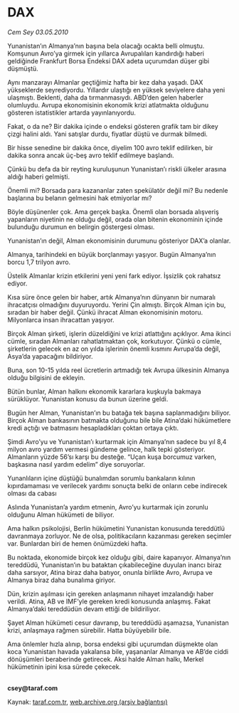 # DAX

*Cem Sey  03.05.2010*

<div class="yazi"><p>Yunanistan’ın Almanya’nın başına bela olacağı ocakta belli olmuştu. Komşunun Avro’ya girmek için yıllarca Avrupalıları kandırdığı haberi geldiğinde Frankfurt Borsa Endeksi DAX adeta uçurumdan düşer gibi düşmüştü.</p>
<p>Aynı manzarayı Almanlar geçtiğimiz hafta bir kez daha yaşadı. DAX yükseklerde seyrediyordu. Yıllardır ulaştığı en yüksek seviyelere daha yeni ulaşmıştı. Beklenti, daha da tırmanmasıydı. ABD’den gelen haberler olumluydu. Avrupa ekonomisinin ekonomik krizi atlatmakta olduğunu gösteren istatistikler artarda yayınlanıyordu.</p>
<p>Fakat, o da ne? Bir dakika içinde o endeksi gösteren grafik tam bir dikey çizgi halini aldı. Yani satışlar durdu, fiyatlar düştü ve durmak bilmedi.</p>
<p>Bir hisse senedine bir dakika önce, diyelim 100 avro teklif edilirken, bir dakika sonra ancak üç-beş avro teklif edilmeye başlandı.</p>
<p>Çünkü bu defa da bir reyting kuruluşunun Yunanistan’ı riskli ülkeler arasına aldığı haberi gelmişti.</p>
<p>Önemli mi? Borsada para kazananlar zaten spekülatör değil mi? Bu nedenle başlarına bu belanın gelmesini hak etmiyorlar mı?</p>
<p>Böyle düşünenler çok. Ama gerçek başka. Önemli olan borsada alışveriş yapanların niyetinin ne olduğu değil, orada olan bitenin ekonominin içinde bulunduğu durumun en belirgin göstergesi olması.</p>
<p>Yunanistan’ın değil, Alman ekonomisinin durumunu gösteriyor DAX’a olanlar.</p>
<p>Almanya, tarihindeki en büyük borçlanmayı yaşıyor. Bugün Almanya’nın borcu 1,7 trilyon avro. </p>
<p>Üstelik Almanlar krizin etkilerini yeni yeni fark ediyor. İşsizlik çok rahatsız ediyor.</p>
<p>Kısa süre önce gelen bir haber, artık Almanya’nın dünyanın bir numaralı ihracatçısı olmadığını duyuruyordu. Yerini Çin almıştı. Birçok Alman için bu, sıradan bir haber değil. Çünkü ihracat Alman ekonomisinin motoru. Milyonlarca insan ihracattan yaşıyor.</p>
<p>Birçok Alman şirketi, işlerin düzeldiğini ve krizi atlattığını açıklıyor. Ama ikinci cümle, sıradan Almanları rahatlatmaktan çok, korkutuyor. Çünkü o cümle, şirketlerin gelecek en az on yılda işlerinin önemli kısmını Avrupa’da değil, Asya’da yapacağını bildiriyor.</p>
<p>Buna, son 10-15 yılda reel ücretlerin artmadığı tek Avrupa ülkesinin Almanya olduğu bilgisini de ekleyin.</p>
<p>Bütün bunlar, Alman halkını ekonomik kararlara kuşkuyla bakmaya sürüklüyor. Yunanistan konusu da bunun üzerine geldi.</p>
<p>Bugün her Alman, Yunanistan’ın bu batağa tek başına saplanmadığını biliyor. Birçok Alman bankasının batmakta olduğunu bile bile Atina’daki hükümetlere kredi açtığı ve batmasını hesapladıkları çoktan ortaya çıktı.</p>
<p>Şimdi Avro’yu ve Yunanistan’ı kurtarmak için Almanya’nın sadece bu yıl 8,4 milyon avro yardım vermesi gündeme gelince, halk tepki gösteriyor. Almanların yüzde 56’sı karşı bu desteğe. “Uçan kuşa borcumuz varken, başkasına nasıl yardım edelim” diye soruyorlar.</p>
<p>Yunanlıların içine düştüğü bunalımdan sorumlu bankaların kılının kıpırdamaması ve verilecek yardımı sonuçta belki de onların cebe indirecek olması da cabası</p>
<p>Aslında Yunanistan’a yardım etmenin, Avro’yu kurtarmak için zorunlu olduğunu Alman hükümeti de biliyor.</p>
<p>Ama halkın psikolojisi, Berlin hükümetini Yunanistan konusunda tereddütlü davranmaya zorluyor. Ne de olsa, politikacıların kazanması gereken seçimler var. Bunlardan biri de hemen önümüzdeki hafta.</p>
<p>Bu noktada, ekonomide birçok kez olduğu gibi, daire kapanıyor. Almanya’nın tereddüdü, Yunanistan’ın bu bataktan çıkabileceğine duyulan inancı biraz daha sarsıyor, Atina biraz daha batıyor, onunla birlikte Avro, Avrupa ve Almanya biraz daha bunalıma giriyor.</p>
<p>Dün, krizin aşılması için gereken anlaşmanın nihayet imzalandığı haber verildi. Atina, AB ve IMF’yle gereken kredi konusunda anlaşmış. Fakat Almanya’daki tereddüdün devam ettiği de bildiriliyor.</p>
<p>Şayet Alman hükümeti cesur davranıp, bu tereddüdü aşamazsa, Yunanistan krizi, anlaşmaya rağmen sürebilir. Hatta büyüyebilir bile.</p>
<p>Ama önlemler hızla alınıp, borsa endeksi gibi uçurumdan düşmekte olan koca Yunanistan havada yakalansa bile, yaşananlar Almanya ve AB’de ciddi dönüşümleri beraberinde getirecek. Aksi halde Alman halkı, Merkel hükümetinin ipini kısa sürede çekecek.</p>
<p><b><br/>csey@taraf.com</b></p></div>

Kaynak: [taraf.com.tr](http://www.taraf.com.tr:80/cem-sey/makale-dax.htm), [web.archive.org (arşiv bağlantısı)](http://web.archive.org/web/20100505001308/http://www.taraf.com.tr:80/cem-sey/makale-dax.htm)
